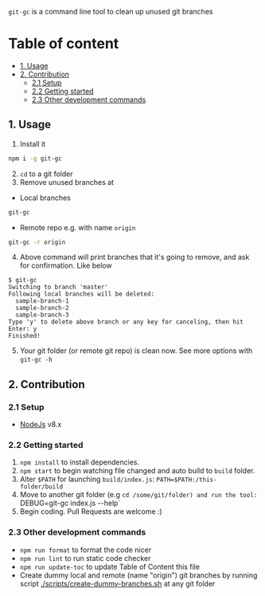 `git-gc` is a command line tool to clean up unused git branches

# Table of content

<!-- toc -->

- [1. Usage](#1-usage)
- [2. Contribution](#2-contribution)
  * [2.1 Setup](#21-setup)
  * [2.2 Getting started](#22-getting-started)
  * [2.3 Other development commands](#23-other-development-commands)

<!-- tocstop -->

## 1. Usage

1. Install it

```bash
npm i -g git-gc
```

2. `cd` to a git folder
3. Remove unused branches at

  - Local branches

  ```bash
  git-gc
  ```

  - Remote repo e.g. with name `origin`

  ```bash
  git-gc -r origin
  ```

4. Above command will print branches that it's going to remove, and ask for confirmation. Like below

```
$ git-gc
Switching to branch 'master'
Following local branches will be deleted:
  sample-branch-1
  sample-branch-2
  sample-branch-3
Type 'y' to delete above branch or any key for canceling, then hit Enter: y
Finished!
```

5. Your git folder (or remote git repo) is clean now. See more options with `git-gc -h`

## 2. Contribution

### 2.1 Setup

- [NodeJs](https://nodejs.org/en/) v8.x

### 2.2 Getting started

1. `npm install` to install dependencies.
1. `npm start` to begin watching file changed and auto build to `build` folder.
1. Alter `$PATH` for launching `build/index.js`: `PATH=$PATH:/this-folder/build`
1. Move to another git folder (e.g `cd /some/git/folder) and run the tool: `DEBUG=git-gc index.js --help`
1. Begin coding. Pull Requests are welcome :)

### 2.3 Other development commands

- `npm run format` to format the code nicer
- `npm run lint` to run static code checker
- `npm run update-toc` to update Table of Content this file
- Create dummy local and remote (name "origin") git branches by running script [./scripts/create-dummy-branches.sh](./scripts/create-dummy-branches.sh) at any git folder
